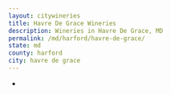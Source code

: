 ```yaml
---
layout: citywineries
title: Havre De Grace Wineries
description: Wineries in Havre De Grace, MD
permalink: /md/harford/havre-de-grace/
state: md
county: harford
city: havre de grace
---
```

-
